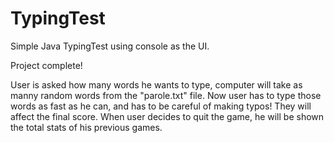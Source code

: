 # TypingTest
Simple Java TypingTest using console as the UI.

Project complete!

User is asked how many words he wants to type, computer will take as manny random words from the "parole.txt" file.
Now user has to type those words as fast as he can, and has to be careful of making typos! They will affect the final score.
When user decides to quit the game, he will be shown the total stats of his previous games.
